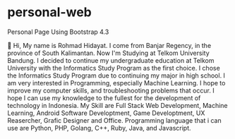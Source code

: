 # personal-web

Personal Page Using Bootstrap 4.3

👋 Hi, My name is Rohmad Hidayat. I come from Banjar Regency, in the province of South Kalimantan. Now I'm Studying at Telkom University Bandung. I decided to continue my undergraduate education at Telkom University with the Informatics Study Program as the first choice. I chose the Informatics Study Program due to continuing my major in high school. I am very interested in Programming, especially Machine Learning. I hope to improve my computer skills, and troubleshooting problems that occur. I hope I can use my knowledge to the fullest for the development of technology in Indonesia.
My Skill are Full Stack Web Development, Machine Learning, Android Software Developtment, Game Developtment, UX Reasercher, Grafic Designer and Office. Programming language that i can use are Python, PHP, Golang, C++, Ruby, Java, and Javascript.
